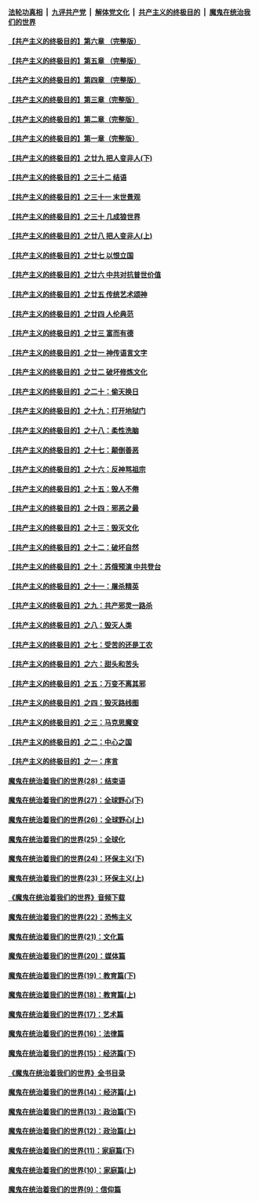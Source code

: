 ####  [法轮功真相](../../../../basic/blob/master/README.md?t=04211201) &nbsp;|&nbsp; [九评共产党](../../../../9ping.md/blob/master/README.md?t=04211201) &nbsp;|&nbsp; [解体党文化](../../../../jtdwh.md/blob/master/README.md?t=04211201)  &nbsp;|&nbsp; [共产主义的终极目的](../../../../gczydzjmd.md/blob/master/README.md?t=04211201) &nbsp;|&nbsp; [魔鬼在统治我们的世界](../../../../mgztzwmdsj.md/blob/master/README.md?t=04211201) 

#### [【共产主义的终极目的】第六章 （完整版）](../pages/nsc422/n11428913.md?t=04211201) 

#### [【共产主义的终极目的】第五章 （完整版）](../pages/nsc422/n11428912.md?t=04211201) 

#### [【共产主义的终极目的】第四章 （完整版）](../pages/nsc422/n11428907.md?t=04211201) 

#### [【共产主义的终极目的】第三章（完整版）](../pages/nsc422/n11428848.md?t=04211201) 

#### [【共产主义的终极目的】第二章（完整版）](../pages/nsc422/n11428831.md?t=04211201) 

#### [【共产主义的终极目的】第一章（完整版）](../pages/nsc422/n11417651.md?t=04211201) 

#### [【共产主义的终极目的】之廿九 把人变非人(下)](../pages/nsc422/n11344140.md?t=04211201) 

#### [【共产主义的终极目的】之三十二 结语](../pages/nsc422/n11360535.md?t=04211201) 

#### [【共产主义的终极目的】之三十一 末世景观](../pages/nsc422/n11351129.md?t=04211201) 

#### [【共产主义的终极目的】之三十 几成狼世界](../pages/nsc422/n11348280.md?t=04211201) 

#### [【共产主义的终极目的】之廿八 把人变非人(上)](../pages/nsc422/n11340492.md?t=04211201) 

#### [【共产主义的终极目的】之廿七 以恨立国](../pages/nsc422/n11336944.md?t=04211201) 

#### [【共产主义的终极目的】之廿六 中共对抗普世价值](../pages/nsc422/n11324785.md?t=04211201) 

#### [【共产主义的终极目的】之廿五 传统艺术颂神](../pages/nsc422/n11296396.md?t=04211201) 

#### [【共产主义的终极目的】之廿四 人伦典范](../pages/nsc422/n11296397.md?t=04211201) 

#### [【共产主义的终极目的】之廿三 富而有德](../pages/nsc422/n11283598.md?t=04211201) 

#### [【共产主义的终极目的】之廿一 神传语言文字](../pages/nsc422/n11263265.md?t=04211201) 

#### [【共产主义的终极目的】之廿二 破坏修炼文化](../pages/nsc422/n11245728.md?t=04211201) 

#### [【共产主义的终极目的】之二十：偷天换日](../pages/nsc422/n11238846.md?t=04211201) 

#### [【共产主义的终极目的】之十九：打开地狱门](../pages/nsc422/n11206376.md?t=04211201) 

#### [【共产主义的终极目的】之十八：柔性洗脑](../pages/nsc422/n11199994.md?t=04211201) 

#### [【共产主义的终极目的】之十七：颠倒善恶](../pages/nsc422/n11179782.md?t=04211201) 

#### [【共产主义的终极目的】之十六：反神骂祖宗](../pages/nsc422/n11166798.md?t=04211201) 

#### [【共产主义的终极目的】之十五：毁人不倦](../pages/nsc422/n11166792.md?t=04211201) 

#### [【共产主义的终极目的】之十四：邪恶之最](../pages/nsc422/n11150249.md?t=04211201) 

#### [【共产主义的终极目的】之十三：毁灭文化](../pages/nsc422/n11135227.md?t=04211201) 

#### [【共产主义的终极目的】之十二：破坏自然](../pages/nsc422/n11135214.md?t=04211201) 

#### [【共产主义的终极目的】之十：苏俄预演 中共登台](../pages/nsc422/n11118424.md?t=04211201) 

#### [【共产主义的终极目的】之十一：屠杀精英](../pages/nsc422/n11118442.md?t=04211201) 

#### [【共产主义的终极目的】之九：共产邪灵一路杀](../pages/nsc422/n11114139.md?t=04211201) 

#### [【共产主义的终极目的】之八：毁灭人类](../pages/nsc422/n11108503.md?t=04211201) 

#### [【共产主义的终极目的】之七：受苦的还是工农](../pages/nsc422/n11101809.md?t=04211201) 

#### [【共产主义的终极目的】之六：甜头和苦头](../pages/nsc422/n11096971.md?t=04211201) 

#### [【共产主义的终极目的】之五：万变不离其邪](../pages/nsc422/n11091285.md?t=04211201) 

#### [【共产主义的终极目的】之四：毁灭路线图](../pages/nsc422/n11086284.md?t=04211201) 

#### [【共产主义的终极目的】之三：马克思魔变](../pages/nsc422/n11061941.md?t=04211201) 

#### [【共产主义的终极目的】之二：中心之国](../pages/nsc422/n11047728.md?t=04211201) 

#### [【共产主义的终极目的】之一：序言](../pages/nsc422/n11086077.md?t=04211201) 

#### [魔鬼在统治着我们的世界(28)：结束语](../pages/nsc422/n10936246.md?t=04211201) 

#### [魔鬼在统治着我们的世界(27)：全球野心(下)](../pages/nsc422/n10928319.md?t=04211201) 

#### [魔鬼在统治着我们的世界(26)：全球野心(上)](../pages/nsc422/n10900318.md?t=04211201) 

#### [魔鬼在统治着我们的世界(25)：全球化](../pages/nsc422/n10788205.md?t=04211201) 

#### [魔鬼在统治着我们的世界(24)：环保主义(下)](../pages/nsc422/n10695307.md?t=04211201) 

#### [魔鬼在统治着我们的世界(23)：环保主义(上)](../pages/nsc422/n10688613.md?t=04211201) 

#### [《魔鬼在统治着我们的世界》音频下载](../pages/nsc422/n10635553.md?t=04211201) 

#### [魔鬼在统治着我们的世界(22)：恐怖主义](../pages/nsc422/n10614727.md?t=04211201) 

#### [魔鬼在统治着我们的世界(21)：文化篇](../pages/nsc422/n10597706.md?t=04211201) 

#### [魔鬼在统治着我们的世界(20)：媒体篇](../pages/nsc422/n10586579.md?t=04211201) 

#### [魔鬼在统治着我们的世界(19)：教育篇(下)](../pages/nsc422/n10564808.md?t=04211201) 

#### [魔鬼在统治着我们的世界(18)：教育篇(上)](../pages/nsc422/n10526970.md?t=04211201) 

#### [魔鬼在统治着我们的世界(17)：艺术篇](../pages/nsc422/n10499093.md?t=04211201) 

#### [魔鬼在统治着我们的世界(16)：法律篇](../pages/nsc422/n10485969.md?t=04211201) 

#### [魔鬼在统治着我们的世界(15)：经济篇(下)](../pages/nsc422/n10469975.md?t=04211201) 

#### [《魔鬼在统治着我们的世界》全书目录](../pages/nsc422/n10464261.md?t=04211201) 

#### [魔鬼在统治着我们的世界(14)：经济篇(上)](../pages/nsc422/n10457370.md?t=04211201) 

#### [魔鬼在统治着我们的世界(13)：政治篇(下)](../pages/nsc422/n10448270.md?t=04211201) 

#### [魔鬼在统治着我们的世界(12)：政治篇(上)](../pages/nsc422/n10444576.md?t=04211201) 

#### [魔鬼在统治着我们的世界(11)：家庭篇(下)](../pages/nsc422/n10440961.md?t=04211201) 

#### [魔鬼在统治着我们的世界(10)：家庭篇(上)](../pages/nsc422/n10435448.md?t=04211201) 

#### [魔鬼在统治着我们的世界(9)：信仰篇](../pages/nsc422/n10432159.md?t=04211201) 

